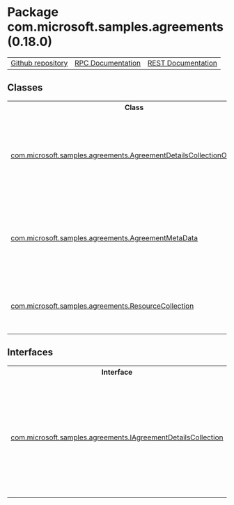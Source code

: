 # Package com.microsoft.samples.agreements (0.18.0)
<table>
   <tr>
     <td><a href="https://github.com/googleapis/google-cloud-java/tree/main/java-apikeys/google-cloud-apikeys/src/main/java/com/microsoft/samples/agreements">Github repository</a></td>
     <td><a href="https://cloud.google.com/api-keys/docs/reference/rpc">RPC Documentation</a></td>
     <td><a href="https://cloud.google.com/api-keys/docs/reference/rest">REST Documentation</a></td>
   </tr>
 </table>

## Classes
<table>
   <tr>
     <th>
Class</th>
     <th>
Description</th>
<tr>
<td><a href="https://cloud.google.com/java/docs/reference/google-cloud-apikeys/latest/com.microsoft.samples.agreements.AgreementDetailsCollectionOperations">com.microsoft.samples.agreements.AgreementDetailsCollectionOperations</a></td>
<td>

<strong>Deprecated.</strong> <em>Use <xref uid="AgreementMetaData" data-throw-if-not-resolved="false">AgreementMetaData</xref> instead.</em>

Agreement details collection operations implementation class.</td>
   </tr>
<tr>
<td><a href="https://cloud.google.com/java/docs/reference/google-cloud-apikeys/latest/com.microsoft.samples.agreements.AgreementMetaData">com.microsoft.samples.agreements.AgreementMetaData</a></td>
<td>
The AgreementMetaData provides metadata about the agreement type that partner can provide
 confirmation of customer acceptance.</td>
   </tr>
<tr>
<td><a href="https://cloud.google.com/java/docs/reference/google-cloud-apikeys/latest/com.microsoft.samples.agreements.ResourceCollection">com.microsoft.samples.agreements.ResourceCollection</a></td>
<td>
Contains a collection of resources with JSON properties to represent the output Type of objects
 in collection</td>
   </tr>
 </table>

## Interfaces
<table>
   <tr>
     <th>
Interface</th>
     <th>
Description</th>
<tr>
<td><a href="https://cloud.google.com/java/docs/reference/google-cloud-apikeys/latest/com.microsoft.samples.agreements.IAgreementDetailsCollection">com.microsoft.samples.agreements.IAgreementDetailsCollection</a></td>
<td>

<strong>Deprecated.</strong> <em>This one is deprecated :(</em>

Encapsulates the operations on the agreement metadata collection.</td>
   </tr>
 </table>

